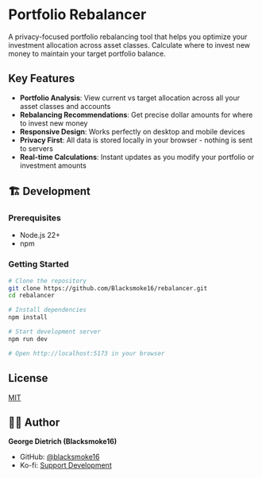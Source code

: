 # Portfolio Rebalancer

A privacy-focused portfolio rebalancing tool that helps you optimize your investment allocation across asset classes. Calculate where to invest new money to maintain your target portfolio balance.

## Key Features

- **Portfolio Analysis**: View current vs target allocation across all your asset classes and accounts
- **Rebalancing Recommendations**: Get precise dollar amounts for where to invest new money
- **Responsive Design**: Works perfectly on desktop and mobile devices
- **Privacy First**: All data is stored locally in your browser - nothing is sent to servers
- **Real-time Calculations**: Instant updates as you modify your portfolio or investment amounts

## 🏗️ Development

### Prerequisites
- Node.js 22+
- npm

### Getting Started

```sh
# Clone the repository
git clone https://github.com/Blacksmoke16/rebalancer.git
cd rebalancer

# Install dependencies
npm install

# Start development server
npm run dev

# Open http://localhost:5173 in your browser
```

## License

[MIT](LICENSE)

## 👨‍💻 Author

**George Dietrich (Blacksmoke16)**

- GitHub: [@blacksmoke16](https://github.com/blacksmoke16)
- Ko-fi: [Support Development](https://ko-fi.com/blacksmoke16/tip)

